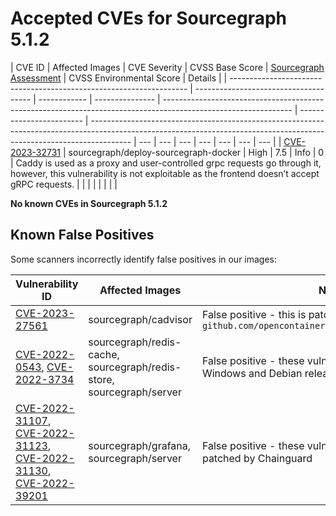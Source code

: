 # Accepted CVEs for Sourcegraph 5.1.2

| CVE ID                                                              | Affected Images                       | CVE Severity | CVSS Base Score | [Sourcegraph Assessment](../../../engineering/dev/policies/vulnerability-management-policy.md#severity-levels) | CVSS Environmental Score | Details                                                                                                                                                                |
| ------------------------------------------------------------------- | ------------------------------------- | ------------ | --------------- | -------------------------------------------------------------------------------------------------------------- | ------------------------ | ---------------------------------------------------------------------------------------------------------------------------------------------------------------------- | --- | --- | --- | --- | --- | --- | --- |
| [CVE-2023-32731](https://github.com/advisories/GHSA-cfgp-2977-2fmm) | sourcegraph/deploy-sourcegraph-docker | High         | 7.5             | Info                                                                                                           | 0                        | Caddy is used as a proxy and user-controlled grpc requests go through it, however, this vulnerability is not exploitable as the frontend doesn’t accept gRPC requests. |     |     |     |     |     |     |     |

**No known CVEs in Sourcegraph 5.1.2**

## Known False Positives

Some scanners incorrectly identify false positives in our images:

| Vulnerability ID                                                                                                                                                                                                                                                           | Affected Images                                                      | Note                                                                                     |
| -------------------------------------------------------------------------------------------------------------------------------------------------------------------------------------------------------------------------------------------------------------------------- | -------------------------------------------------------------------- | ---------------------------------------------------------------------------------------- |
| [CVE-2023-27561](https://www.cve.org/CVERecord?id=CVE-2023-27561)                                                                                                                                                                                                          | sourcegraph/cadvisor                                                 | False positive - this is patched in `github.com/opencontainers/runc/libcontainer@v1.1.5` |
| [CVE-2022-0543](https://www.cve.org/CVERecord?id=CVE-2022-0543), [CVE-2022-3734](https://www.cve.org/CVERecord?id=CVE-2022-3734)                                                                                                                                           | sourcegraph/redis-cache, sourcegraph/redis-store, sourcegraph/server | False positive - these vulnerabilities are specific to Windows and Debian releases       |
| [CVE-2022-31107](https://www.cve.org/CVERecord?id=CVE-2022-31107), [CVE-2022-31123](https://www.cve.org/CVERecord?id=CVE-2022-31123), [CVE-2022-31130](https://www.cve.org/CVERecord?id=CVE-2022-31130), [CVE-2022-39201](https://www.cve.org/CVERecord?id=CVE-2022-39201) | sourcegraph/grafana, sourcegraph/server                              | False positive - these vulnerabilities have been patched by Chainguard                   |

